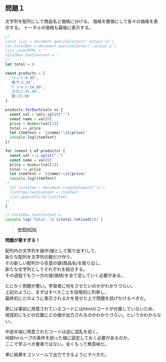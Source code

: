 ## 問題１
文字列を配列にして商品名と価格に分ける。
価格を数値にして各々の価格を表示する。
トータルの価格も最後に表示する。
```javaScript
/*
const list = document.querySelector('.output ul')
let totalBox = document.querySelector('.output p')
list.innerHTML = ''
totalBox.textContent = ''
*/
let total = 0

const products = [
  'パンツ:6.99',
  '靴下:5.99',
  'T シャツ:14.99',
  'ズボン:31.99',
  '靴:23.99'
]

products.forEach(vals => {
  const val = vals.split(":")
  const name = val[0]
  price = Number(val[1])
  total += price
  let itemText = `${name}-\$${price}`
  console.log(itemText)
})

for (const i of products) {
  const val = i.split(":")
  const name = val[0]
  price = Number(val[1])
  total += price
  let itemText = `${name}―\$${price}`
  console.log(itemText)
/*
  let listItem = document.createElement('li')
  listItem.textContent = itemText
  list.appendChild(listItem)
*/
}

// totalBox.textContent =
console.log(`Total: \$ ${total.toFixed(2)}`)
```

>[参照MDN](https://developer.mozilla.org/ja/docs/Learn/JavaScript/First_steps/Arrays)

**問題が悪すぎる！**

配列内の文字列を操作(値として取り出す)して、  
新たな配列を文字列の数だけ作り、  
その新しい配列から任意の値(商品名)を取り出し、  
新たな文字列としてそれぞれを結合する。  
その過程でもう一方の値(価格)を全て足していく必要がある。

とにかく例題が悪い。学習者に何をさせたいのかがわかりづらい。  
上記のように、まずはすべきことを段階別に列挙し、  
最終的にどのように表示されるかを見せた上で問題を投げかけるべきだ。

更には事前に用意されているコードにはhtmlのコードが付属していないため、  
視覚的にもどの位置にどの値が出力されるのかわかりづらい。というかわからない。

中途半端に用意されたコードは逆に混乱を招く。  
何故forループの条件を誤った値に設定しておく必要があるのか。  
ここで学ぶべき要素ではない。全くもって無意味だ。

単に結果をコンソールで出力できるようにすべきだ。

